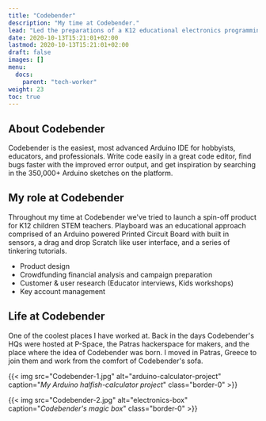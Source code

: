 ```yaml
---
title: "Codebender"
description: "My time at Codebender."
lead: "Led the preparations of a K12 educational electronics programming product along with its Kickstarter campaign."
date: 2020-10-13T15:21:01+02:00
lastmod: 2020-10-13T15:21:01+02:00
draft: false
images: []
menu:
  docs:
    parent: "tech-worker"
weight: 23
toc: true
---
```

## About Codebender

Codebender is the easiest, most advanced Arduino IDE for hobbyists, educators, and professionals. Write code easily in a great code editor, find bugs faster with the improved error output, and get inspiration by searching in the 350,000+ Arduino sketches on the platform.

## My role at Codebender

Throughout my time at Codebender we've tried to launch a spin-off product for K12 children STEM teachers. Playboard was an educational approach comprised of an Arduino powered Printed Circuit Board with built in sensors, a drag and drop Scratch like user interface, and a series of tinkering tutorials.

* Product design
* Crowdfunding financial analysis and campaign preparation
* Customer & user research (Educator interviews, Kids workshops)
* Key account management

## Life at Codebender

One of the coolest places I have worked at. Back in the days Codebender's HQs were hosted at P-Space, the Patras hackerspace for makers, and the place where the idea of Codebender was born. I moved in Patras, Greece to join them and work from the comfort of Codebender's sofa.

{{< img src="Codebender-1.jpg" alt="arduino-calculator-project" caption="<em>My Arduino halfish-calculator project</em>" class="border-0" >}}

{{< img src="Codebender-2.jpg" alt="electronics-box" caption="<em>Codebender's magic box</em>" class="border-0" >}}
